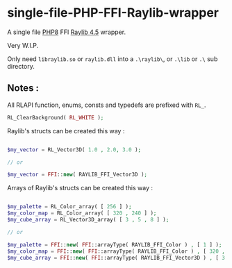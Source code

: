 # single-file-PHP-FFI-Raylib-wrapper
A single file [PHP8](https://github.com/php/php-src) FFI [Raylib 4.5](https://github.com/raysan5/raylib) wrapper.

Very W.I.P.

Only need `libraylib.so` or `raylib.dll` into a `.\raylib\`, or `.\lib` or `.\` sub directory.

## Notes :

All RLAPI function, enums, consts and typedefs are prefixed with `RL_`.

```PHP
RL_ClearBackground( RL_WHITE );
```

Raylib's structs can be created this way :

```PHP

$my_vector = RL_Vector3D( 1.0 , 2.0, 3.0 );

// or

$my_vector = FFI::new( RAYLIB_FFI_Vector3D );

```

Arrays of Raylib's structs can be created this way :

```PHP

$my_palette = RL_Color_array( [ 256 ] );
$my_color_map = RL_Color_array( [ 320 , 240 ] );
$my_cube_array = RL_Vector3D_array( [ 3 , 5 , 8 ] );

// or

$my_palette = FFI::new( FFI::arrayType( RAYLIB_FFI_Color ) , [ 1 ] );
$my_color_map = FFI::new( FFI::arrayType( RAYLIB_FFI_Color ) , [ 320 , 240 ] );
$my_cube_array = FFI::new( FFI::arrayType( RAYLIB_FFI_Vector3D ) , [ 3 , 5 , 8 ] );
```
